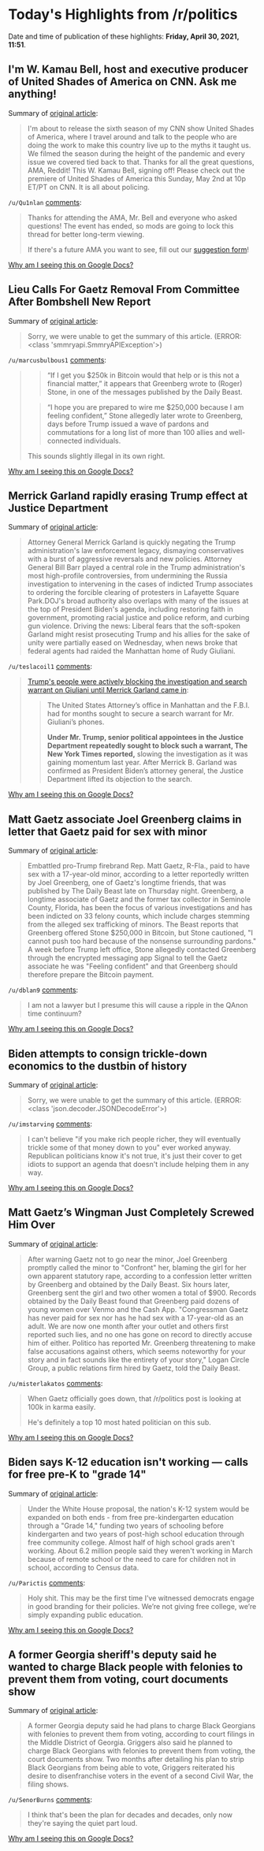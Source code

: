 # Today's Highlights from /r/politics

Date and time of publication of these highlights: **Friday, April 30, 2021, 11:51**.

## I'm W. Kamau Bell, host and executive producer of United Shades of America on CNN. Ask me anything!

Summary of [original article](https://www.reddit.com/r/politics/comments/n1bq2l/im_w_kamau_bell_host_and_executive_producer_of/):

> I'm about to release the sixth season of my CNN show United Shades of America, where I travel around and talk to the people who are doing the work to make this country live up to the myths it taught us. We filmed the season during the height of the pandemic and every issue we covered tied back to that. Thanks for all the great questions, AMA, Reddit! This W. Kamau Bell, signing off! Please check out the premiere of United Shades of America this Sunday, May 2nd at 10p ET/PT on CNN. It is all about policing.

`/u/Qu1nlan` [comments](https://www.reddit.com/r/politics/comments/n1bq2l/im_w_kamau_bell_host_and_executive_producer_of/):

> Thanks for attending the AMA, Mr. Bell and everyone who asked questions! The event has ended, so mods are going to lock this thread for better long-term viewing. 
> 
> 
> If there's a future AMA you want to see, fill out our [suggestion form](https://docs.google.com/forms/u/2/d/e/1FAIpQLSdPb-2CtL2lIsMo9xOvs6sdQGDymyZ29seWyQsNTJy1oxPthw/viewform?usp=sf_link)!

[Why am I seeing this on Google Docs?](https://docs.google.com/document/d/1Dc6We63vOXIZsc0op-Bt4abqkYjXzOigalQqFxmvvbM/edit?usp=sharing)

## Lieu Calls For Gaetz Removal From Committee After Bombshell New Report

Summary of [original article](https://talkingpointsmemo.com/news/lieu-calls-for-gaetz-removal-from-committee-citing-report-detailing-greenbergs-confession-letter):

> Sorry, we were unable to get the summary of this article. (ERROR: <class 'smmryapi.SmmryAPIException'>)

`/u/marcusbulbous1` [comments](https://www.reddit.com/r/politics/comments/n1tpa7/lieu_calls_for_gaetz_removal_from_committee_after/):

> >“If I get you $250k in Bitcoin would that help or is this not a financial matter,” it appears that Greenberg wrote to (Roger) Stone, in one of the messages published by the Daily Beast.
> 
> >“I hope you are prepared to wire me $250,000 because I am feeling confident,” Stone allegedly later wrote to Greenberg, days before Trump issued a wave of pardons and commutations for a long list of  more than 100 allies and well-connected individuals.
> 
> This sounds slightly illegal in its own right.

[Why am I seeing this on Google Docs?](https://docs.google.com/document/d/1Dc6We63vOXIZsc0op-Bt4abqkYjXzOigalQqFxmvvbM/edit?usp=sharing)

## Merrick Garland rapidly erasing Trump effect at Justice Department

Summary of [original article](https://www.axios.com/merrick-garland-justice-department-giuliani-15af1522-83fd-43e3-9d9d-1331873c9058.html):

> Attorney General Merrick Garland is quickly negating the Trump administration's law enforcement legacy, dismaying conservatives with a burst of aggressive reversals and new policies. Attorney General Bill Barr played a central role in the Trump administration's most high-profile controversies, from undermining the Russia investigation to intervening in the cases of indicted Trump associates to ordering the forcible clearing of protesters in Lafayette Square Park.DOJ's broad authority also overlaps with many of the issues at the top of President Biden's agenda, including restoring faith in government, promoting racial justice and police reform, and curbing gun violence. Driving the news: Liberal fears that the soft-spoken Garland might resist prosecuting Trump and his allies for the sake of unity were partially eased on Wednesday, when news broke that federal agents had raided the Manhattan home of Rudy Giuliani.

`/u/teslacoil1` [comments](https://www.reddit.com/r/politics/comments/n1s1od/merrick_garland_rapidly_erasing_trump_effect_at/):

> [Trump's people were actively blocking the investigation and search warrant on Giuliani until Merrick Garland came in](https://www.nytimes.com/2021/04/28/nyregion/rudy-giuliani-trump-ukraine-warrant.html): 
> 
> >The United States Attorney’s office in Manhattan and the F.B.I. had for months sought to secure a search warrant for Mr. Giuliani’s phones.
> >
> >**Under Mr. Trump, senior political appointees in the Justice Department repeatedly sought to block such a warrant, The New York Times reported,** slowing the investigation as it was gaining momentum last year. After Merrick B. Garland was confirmed as President Biden’s attorney general, the Justice Department lifted its objection to the search.

[Why am I seeing this on Google Docs?](https://docs.google.com/document/d/1Dc6We63vOXIZsc0op-Bt4abqkYjXzOigalQqFxmvvbM/edit?usp=sharing)

## Matt Gaetz associate Joel Greenberg claims in letter that Gaetz paid for sex with minor

Summary of [original article](https://www.salon.com/2021/04/30/matt-gaetz-associate-joel-greenberg-claims-in-letter-that-gaetz-paid-for-sex-with-minor/):

> Embattled pro-Trump firebrand Rep. Matt Gaetz, R-Fla., paid to have sex with a 17-year-old minor, according to a letter reportedly written by Joel Greenberg, one of Gaetz's longtime friends, that was published by The Daily Beast late on Thursday night. Greenberg, a longtime associate of Gaetz and the former tax collector in Seminole County, Florida, has been the focus of various investigations and has been indicted on 33 felony counts, which include charges stemming from the alleged sex trafficking of minors. The Beast reports that Greenberg offered Stone $250,000 in Bitcoin, but Stone cautioned, "I cannot push too hard because of the nonsense surrounding pardons." A week before Trump left office, Stone allegedly contacted Greenberg through the encrypted messaging app Signal to tell the Gaetz associate he was "Feeling confident" and that Greenberg should therefore prepare the Bitcoin payment.

`/u/dblan9` [comments](https://www.reddit.com/r/politics/comments/n1t0lf/matt_gaetz_associate_joel_greenberg_claims_in/):

> I am not a lawyer but I presume this will cause a ripple in the QAnon time continuum?

[Why am I seeing this on Google Docs?](https://docs.google.com/document/d/1Dc6We63vOXIZsc0op-Bt4abqkYjXzOigalQqFxmvvbM/edit?usp=sharing)

## Biden attempts to consign trickle-down economics to the dustbin of history

Summary of [original article](https://www.theguardian.com/business/2021/apr/29/biden-trickle-down-economics-us-president):

> Sorry, we were unable to get the summary of this article. (ERROR: <class 'json.decoder.JSONDecodeError'>)

`/u/imstarving` [comments](https://www.reddit.com/r/politics/comments/n1q96g/biden_attempts_to_consign_trickledown_economics/):

> I can't believe "if you make rich people richer, they will eventually trickle some of that money down to you" ever worked anyway. Republican politicians know it's not true, it's just their cover to get idiots to support an agenda that doesn't include helping them in any way.

[Why am I seeing this on Google Docs?](https://docs.google.com/document/d/1Dc6We63vOXIZsc0op-Bt4abqkYjXzOigalQqFxmvvbM/edit?usp=sharing)

## Matt Gaetz’s Wingman Just Completely Screwed Him Over

Summary of [original article](https://www.vice.com/en/article/y3dg8g/matt-gaetzs-wingman-just-completely-screwed-him-over):

> After warning Gaetz not to go near the minor, Joel Greenberg promptly called the minor to "Confront" her, blaming the girl for her own apparent statutory rape, according to a confession letter written by Greenberg and obtained by the Daily Beast. Six hours later, Greenberg sent the girl and two other women a total of $900. Records obtained by the Daily Beast found that Greenberg paid dozens of young women over Venmo and the Cash App. "Congressman Gaetz has never paid for sex nor has he had sex with a 17-year-old as an adult. We are now one month after your outlet and others first reported such lies, and no one has gone on record to directly accuse him of either. Politico has reported Mr. Greenberg threatening to make false accusations against others, which seems noteworthy for your story and in fact sounds like the entirety of your story," Logan Circle Group, a public relations firm hired by Gaetz, told the Daily Beast.

`/u/misterlakatos` [comments](https://www.reddit.com/r/politics/comments/n1vgd9/matt_gaetzs_wingman_just_completely_screwed_him/):

> When Gaetz officially goes down, that /r/politics post is looking at 100k in karma easily. 
> 
> He's definitely a top 10 most hated politician on this sub.

[Why am I seeing this on Google Docs?](https://docs.google.com/document/d/1Dc6We63vOXIZsc0op-Bt4abqkYjXzOigalQqFxmvvbM/edit?usp=sharing)

## Biden says K-12 education isn't working — calls for free pre-K to "grade 14"

Summary of [original article](https://www.cbsnews.com/news/biden-speech-education-free-pre-k-grade-14/?ftag=CNM-00-10aab7e&linkId=117531622):

> Under the White House proposal, the nation's K-12 system would be expanded on both ends - from free pre-kindergarten education through a "Grade 14," funding two years of schooling before kindergarten and two years of post-high school education through free community college. Almost half of high school grads aren't working. About 6.2 million people said they weren't working in March because of remote school or the need to care for children not in school, according to Census data.

`/u/Parictis` [comments](https://www.reddit.com/r/politics/comments/n1qsvg/biden_says_k12_education_isnt_working_calls_for/):

> Holy shit. This may be the first time I’ve witnessed democrats engage in good branding for their policies. We’re not giving free college, we’re simply expanding public education.

[Why am I seeing this on Google Docs?](https://docs.google.com/document/d/1Dc6We63vOXIZsc0op-Bt4abqkYjXzOigalQqFxmvvbM/edit?usp=sharing)

## A former Georgia sheriff's deputy said he wanted to charge Black people with felonies to prevent them from voting, court documents show

Summary of [original article](https://www.businessinsider.com/georgia-sheriffs-deputy-wanted-falsely-charge-black-people-doj-says-2021-4):

> A former Georgia deputy said he had plans to charge Black Georgians with felonies to prevent them from voting, according to court filings in the Middle District of Georgia. Griggers also said he planned to charge Black Georgians with felonies to prevent them from voting, the court documents show. Two months after detailing his plan to strip Black Georgians from being able to vote, Griggers reiterated his desire to disenfranchise voters in the event of a second Civil War, the filing shows.

`/u/SenorBurns` [comments](https://www.reddit.com/r/politics/comments/n1v0ee/a_former_georgia_sheriffs_deputy_said_he_wanted/):

> I think that's been the plan for decades and decades, only now they're saying the quiet part loud.

[Why am I seeing this on Google Docs?](https://docs.google.com/document/d/1Dc6We63vOXIZsc0op-Bt4abqkYjXzOigalQqFxmvvbM/edit?usp=sharing)

